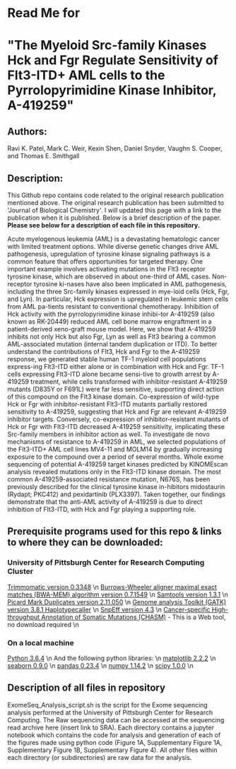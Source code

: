 # Read Me for
# "The Myeloid Src-family Kinases Hck and Fgr Regulate Sensitivity of Flt3-ITD+ AML cells to the Pyrrolopyrimidine Kinase Inhibitor, A-419259"

## Authors:
Ravi K. Patel, Mark C. Weir, Kexin Shen, Daniel Snyder, Vaughn S. Cooper, and Thomas E. Smithgall

## Description:

This Github repo contains code related to the original research publication mentioned above. The original research publication has been submitted to 'Journal of Biological Chemistry'. I will updated this page with a link to the publication when it is published. Below is a brief description of the paper. **Please see below for a description of each file in this repository.**

Acute myelogenous leukemia (AML) is a devastating hematologic cancer with limited treatment options. While diverse genetic changes drive AML pathogenesis, upregulation of tyrosine kinase signaling pathways is a common feature that offers opportunities for targeted therapy. One important example involves activating mutations in the Flt3 receptor tyrosine kinase, which are observed in about one-third of AML cases. Non-receptor tyrosine ki-nases have also been implicated in AML pathogenesis, including the three Src-family kinases expressed in mye-loid cells (Hck, Fgr, and Lyn). In particular, Hck expression is upregulated in leukemic stem cells from AML pa-tients resistant to conventional chemotherapy. Inhibition of Hck activity with the pyrrolopyrimidine kinase inhibi-tor A-419259 (also known as RK-20449) reduced AML cell bone marrow engraftment in a patient-derived xeno-graft mouse model. Here, we show that A-419259 inhibits not only Hck but also Fgr, Lyn as well as Flt3 bearing a common AML-associated mutation (internal tandem duplication or ITD). To better understand the contributions of Flt3, Hck and Fgr to the A-419259 response, we generated stable human TF-1 myeloid cell populations express-ing Flt3-ITD either alone or in combination with Hck and Fgr.  TF-1 cells expressing Flt3-ITD alone became sensi-tive to growth arrest by A-419259 treatment, while cells transformed with inhibitor-resistant A-419259 mutants (D835Y or F691L) were far less sensitive, supporting direct action of this compound on the Flt3 kinase domain. Co-expression of wild-type Hck or Fgr with inhibitor-resistant Flt3-ITD mutants partially restored sensitivity to A-419259, suggesting that Hck and Fgr are relevant A-419259 inhibitor targets. Conversely, co-expression of inhibitor-resistant mutants of Hck or Fgr with Flt3-ITD decreased A-419259 sensitivity, implicating these Src-family members in inhibitor action as well. To investigate de novo mechanisms of resistance to A-419259 in AML, we selected populations of the Flt3-ITD+ AML cell lines MV4-11 and MOLM14 by gradually increasing exposure to the compound over a period of several months. Whole exome sequencing of potential A-419259 target kinases predicted by KINOMEscan analysis revealed mutations only in the Flt3-ITD kinase domain. The most common A-419259-associated resistance mutation, N676S, has been previously described for the clinical tyrosine kinase in-hibitors midostaurin (Rydapt; PKC412) and pexidartinib (PLX3397). Taken together, our findings demonstrate that the anti-AML activity of A-419259 is due to direct inhibition of Flt3-ITD, with Hck and Fgr playing a supporting role.

## Prerequisite programs used for this repo & links to where they can be downloaded:

### University of Pittsburgh Center for Research Computing Cluster
[Trimmomatic version 0.3348](http://www.usadellab.org/cms/?page=trimmomatic) \n
[Burrows-Wheeler aligner maximal exact matches (BWA-MEM) algorithm version 0.7.1549](https://sourceforge.net/projects/bio-bwa/files/) \n
[Samtools version 1.3.1](https://sourceforge.net/projects/samtools/files/samtools/1.3.1/) \n
[Picard Mark Duplicates version 2.11.050](https://broadinstitute.github.io/picard/) \n
[Genome analysis Toolkit (GATK) version 3.8.1 Haplotypecaller](https://software.broadinstitute.org/gatk/download/archive) \n
[SnpEff version 4.3](http://snpeff.sourceforge.net/) \n
[Cancer-specific High-throughput Annotation of Somatic Mutations (CHASM)](http://www.cravat.us/CRAVAT/)  - This is a Web tool, no download required \n

### On a local machine
[Python 3.6.4](https://www.python.org/downloads/release/python-364/) \n
And the following python libraries: \n
[matplotlib 2.2.2](https://matplotlib.org/users/installing.html) \n
[seaborn 0.9.0](https://seaborn.pydata.org/installing.html) \n
[pandas 0.23.4](https://pypi.org/project/pandas/) \n
[numpy 1.14.2](https://github.com/numpy/numpy/releases) \n
[scipy 1.0.0](https://docs.scipy.org/doc/scipy-1.0.0/reference/) \n


## Description of all files in repository
ExomeSeq_Analysis_script.sh is the script for the Exome sequencing analysis performed at the University of Pittsburgh Center for Research Computing. The Raw sequencing data can be accessed at the sequencing read archive here (insert link to SRA).
Each directory contains a jupyter notebook which contains the code for analysis and generation of each of the figures made using python code (Figure 1A, Supplementary Figure 1A, Supplementary Figure 1B, Supplementary Figure 4). All other files within each directory (or subdirectories) are raw data for the analysis.
